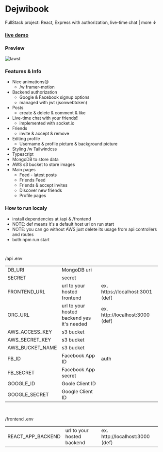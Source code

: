 # Dejwibook
FullStack project: React, Express with authorization, live-time chat | more ↓
### [live demo](dejwibook.vercel.app)
### Preview
![lawst](https://user-images.githubusercontent.com/80927085/170881641-8c4f7de5-20b8-489c-be70-5233d5cef5d1.gif)


### Features & Info
- Nice animations😌
  - /w framer-motion
- Backend authorization
  - Google & Facebook signup options
  - managed with jwt (jsonwebtoken)
- Posts
  - create & delete & comment & like
- Live-time chat with your friends!!
  - implemented with socket.io
- Friends
  - invite & accept & remove
- Editing profile
  - Username & profile picture & background picture
- Styling /w Tailwindcss
- Typescript
- MongoDB to store data
- AWS s3 bucket to store images
- Main pages
  - Feed - latest posts
  - Friends Feed
  - Friends & accept invites
  - Discover new friends
  - Profile pages

### How to run localy
- install dependencies at /api & /frontend
- NOTE: def means it's a default host url on run start
- NOTE: you can go without AWS just delete its usage from api controllers and routes
- both npm run start
<p>&nbsp;</p>
/api .env

| |  | |
--- | --- | ---|
|DB_URI|MongoDB uri||
|SECRET|secret||
|FRONTEND_URL|url to your hosted frontend|ex. https://localhost:3001 (def)|
|ORG_URL|url to your hosted backend yes it's needed|ex. http://localhost:3000 (def)|
|AWS_ACCESS_KEY|s3 bucket||
|AWS_SECRET_KEY|s3 bucket||
|AWS_BUCKET_NAME|s3 bucket||
|FB_ID|Facebook App ID|auth|
|FB_SECRET|Facebook App secret||
|GOOGLE_ID|Goole Client ID||
|GOOGLE_SECRET|Google Client ID||
<p>&nbsp;</p>
/frontend .env

| |  | |
--- | --- | ---|
|REACT_APP_BACKEND|url to your hosted backend|ex. http://localhost:3000 (def)|


